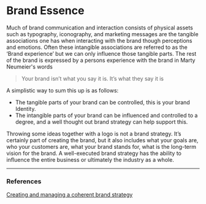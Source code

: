 ﻿# Brand Essence

Much of brand communication and interaction consists of physical assets such as typography, iconography, and marketing messages are the tangible associations one has when interacting with the brand though perceptions and emotions. Often these intangible associations are referred to as the ‘Brand experience’ but we can only influence those tangible parts. The rest of the brand is expressed by a persons experience with the brand in Marty Neumeier's words

> Your brand isn’t what you say it is. It’s what they say it is

A simplistic way to sum this up is as follows:

- The tangible parts of your brand can be controlled, this is your brand Identity.
- The intangible parts of your brand can be influenced and controlled to a degree, and a well thought out brand strategy can help support this.

Throwing some ideas together with a logo is not a brand strategy. It’s certainly part of creating the brand, but it also includes what your goals are, who your customers are, what your brand stands for, what is the long-term vision for the brand. A well-executed brand strategy has the ability to influence the entire business or ultimately the industry as a whole.

<hr/>

### References

[Creating and managing a coherent brand strategy](https://www.liquidlight.co.uk/blog/brand-frameworks-creating-and-managing-a-coherent-brand-strategy/)
